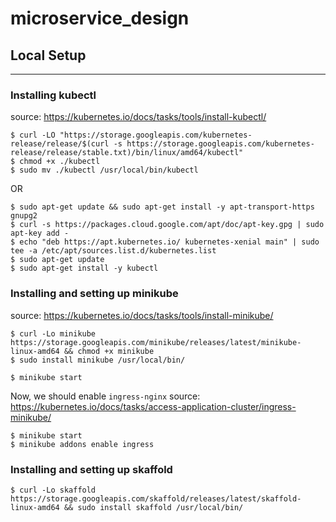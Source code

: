 # microservice_design

## Local Setup
---
### Installing kubectl
source: https://kubernetes.io/docs/tasks/tools/install-kubectl/
```shell
$ curl -LO "https://storage.googleapis.com/kubernetes-release/release/$(curl -s https://storage.googleapis.com/kubernetes-release/release/stable.txt)/bin/linux/amd64/kubectl"
$ chmod +x ./kubectl
$ sudo mv ./kubectl /usr/local/bin/kubectl
```
OR
```shell
$ sudo apt-get update && sudo apt-get install -y apt-transport-https gnupg2
$ curl -s https://packages.cloud.google.com/apt/doc/apt-key.gpg | sudo apt-key add -
$ echo "deb https://apt.kubernetes.io/ kubernetes-xenial main" | sudo tee -a /etc/apt/sources.list.d/kubernetes.list
$ sudo apt-get update
$ sudo apt-get install -y kubectl
```

### Installing and setting up minikube
source: https://kubernetes.io/docs/tasks/tools/install-minikube/
```shell
$ curl -Lo minikube https://storage.googleapis.com/minikube/releases/latest/minikube-linux-amd64 && chmod +x minikube
$ sudo install minikube /usr/local/bin/
```
```shell
$ minikube start
```
Now, we should enable `ingress-nginx`
source: https://kubernetes.io/docs/tasks/access-application-cluster/ingress-minikube/
```shell
$ minikube start
$ minikube addons enable ingress
```

### Installing and setting up skaffold
```shell
$ curl -Lo skaffold https://storage.googleapis.com/skaffold/releases/latest/skaffold-linux-amd64 && sudo install skaffold /usr/local/bin/
```
